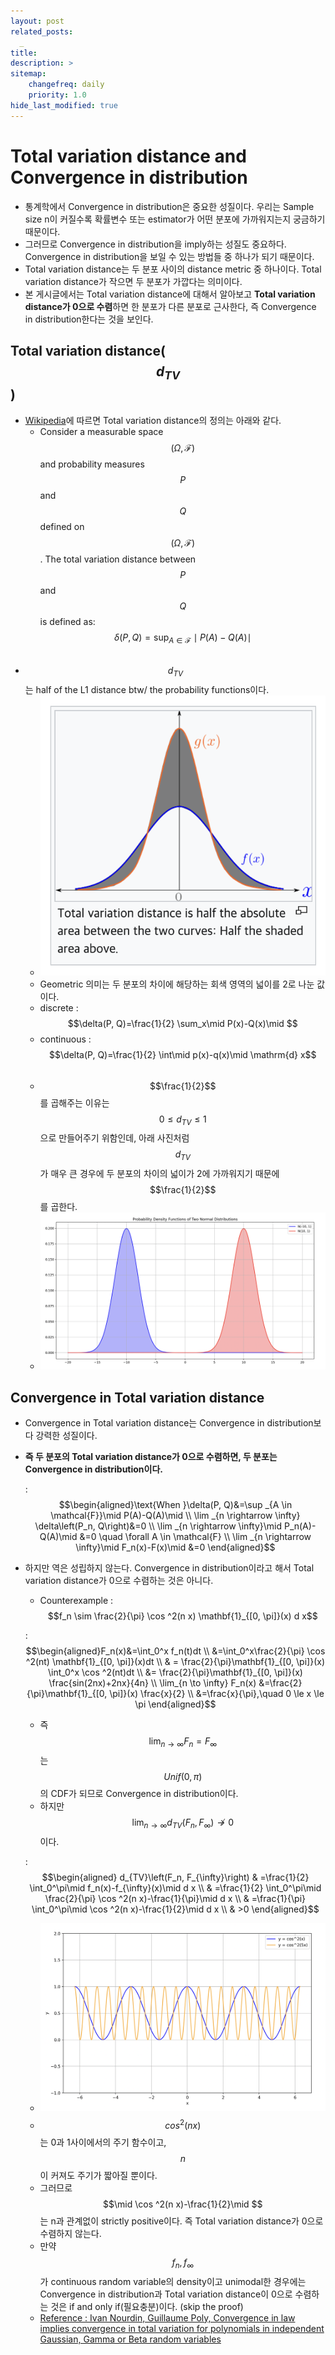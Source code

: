 ```yaml
---
layout: post
related_posts:
  _
title: 
description: >
sitemap:
    changefreq: daily
    priority: 1.0
hide_last_modified: true
---
```


# Total variation distance and Convergence in distribution

- 통계학에서 Convergence in distribution은 중요한 성질이다. 우리는 Sample size n이 커질수록 확률변수 또는 estimator가 어떤 분포에 가까워지는지 궁금하기 때문이다.
- 그러므로 Convergence in distribution을 imply하는 성질도 중요하다. Convergence in distribution을 보일 수 있는 방법들 중 하나가 되기 때문이다.
- Total variation distance는 두 분포 사이의 distance metric 중 하나이다. Total variation distance가 작으면 두 분포가 가깝다는 의미이다.
- 본 게시글에서는 Total variation distance에 대해서 알아보고 **Total variation distance가 0으로 수렴**하면 한 분포가 다른 분포로 근사한다, 즉 Convergence in distribution한다는 것을 보인다.

## Total variation distance($$d_{TV}$$)

- [Wikipedia](https://en.wikipedia.org/wiki/Total_variation_distance_of_probability_measures)에 따르면 Total variation distance의 정의는 아래와 같다.
  - Consider a measurable space $$(\Omega, \mathcal{F})$$ and probability measures $$P$$ and $$Q$$ defined on $$(\Omega, \mathcal{F})$$. The total variation distance between $$P$$ and $$Q$$ is defined as: $$\delta(P, Q)=\sup _{A \in \mathcal{F}}\mid P(A)-Q(A)\mid $$​
- $$d_{TV}$$​는 half of the L1 distance btw/ the probability functions이다.
  - ![그림1](/assets/img/stat/dTV/fig1.png)
  - Geometric 의미는 두 분포의 차이에 해당하는 회색 영역의 넓이를 2로 나눈 값이다.
  - discrete : $$\delta(P, Q)=\frac{1}{2} \sum_x\mid P(x)-Q(x)\mid $$
  - continuous : $$\delta(P, Q)=\frac{1}{2} \int\mid p(x)-q(x)\mid  \mathrm{d} x$$​
  - $$\frac{1}{2}$$를 곱해주는 이유는 $$0 \le d_{TV} \le 1$$으로 만들어주기 위함인데, 아래 사진처럼 $$d_{TV}$$가 매우 큰 경우에 두 분포의 차이의 넓이가 2에 가까워지기 때문에 $$\frac{1}{2}$$를 곱한다.
  - ![그림2](/assets/img/stat/dTV/fig2.png)

## Convergence in Total variation distance

- Convergence in Total variation distance는 Convergence in distribution보다 강력한 성질이다.
- **즉 두 분포의 Total variation distance가 0으로 수렴하면, 두 분포는 Convergence in distribution이다.**
  
  : $$\begin{aligned}\text{When }\delta(P, Q)&=\sup _{A \in \mathcal{F}}\mid P(A)-Q(A)\mid  \\ \lim _{n \rightarrow \infty} \delta\left(P_n, Q\right)&=0 \\ \lim _{n \rightarrow \infty}\mid P_n(A)-Q(A)\mid &=0 \quad \forall A \in \mathcal{F} \\ \lim _{n \rightarrow \infty}\mid F_n(x)-F(x)\mid &=0 \end{aligned}$$

- 하지만 역은 성립하지 않는다. Convergence in distribution이라고 해서 Total variation distance가 0으로 수렴하는 것은 아니다.

  - Counterexample : $$f_n \sim \frac{2}{\pi} \cos ^2(n x) \mathbf{1}_{[0, \pi]}(x) d x$$

  : $$\begin{aligned}F_n(x)&=\int_0^x f_n(t)dt \\ &=\int_0^x\frac{2}{\pi} \cos ^2(nt) \mathbf{1}_{[0, \pi]}(x)dt \\ & = \frac{2}{\pi}\mathbf{1}_{[0, \pi]}(x) \int_0^x \cos ^2(nt)dt \\ &= \frac{2}{\pi}\mathbf{1}_{[0, \pi]}(x) \frac{sin(2nx)+2nx}{4n} \\  \lim_{n \to \infty} F_n(x) &=\frac{2}{\pi}\mathbf{1}_{[0, \pi]}(x) \frac{x}{2} \\ &=\frac{x}{\pi},\quad 0 \le x \le \pi \end{aligned}$$

  - 즉 $$\lim_{n \to \infty} F_n = F_{\infty}$$는 $$Unif(0, \pi)$$의 CDF가 되므로 Convergence in distribution이다.
  - 하지만 $$\lim_{n \to \infty}d_{TV}(F_n, F_{\infty}) \nrightarrow 0$$이다.
  
  : $$\begin{aligned} d_{TV}\left(F_n, F_{\infty}\right) & =\frac{1}{2} \int_0^\pi\mid f_n(x)-f_{\infty}(x)\mid  d x \\ & =\frac{1}{2} \int_0^\pi\mid \frac{2}{\pi} \cos ^2(n x)-\frac{1}{\pi}\mid  d x \\ & =\frac{1}{\pi} \int_0^\pi\mid \cos ^2(n x)-\frac{1}{2}\mid  d x \\ & >0 \end{aligned}$$

  - ![그림3](/assets/img/stat/dTV/fig3.png)
  - $$cos^2(nx)$$는 0과 1사이에서의 주기 함수이고, $$n$$이 커져도 주기가 짧아질 뿐이다.
  - 그러므로 $$\mid \cos ^2(n x)-\frac{1}{2}\mid $$는 n과 관계없이 strictly positive이다. 즉 Total variation distance가 0으로 수렴하지 않는다.
  - 만약 $$f_n, f_{\infty}$$​가 continuous random variable의 density이고 unimodal한 경우에는 Convergence in distribution과 Total variation distance이 0으로 수렴하는 것은 if and only if(필요충분)이다. (skip the proof)
  - [Reference : Ivan Nourdin, Guillaume Poly, Convergence in law implies convergence in total variation for polynomials in independent Gaussian, Gamma or Beta random variables](https://hal.science/hal-00821911/document)


